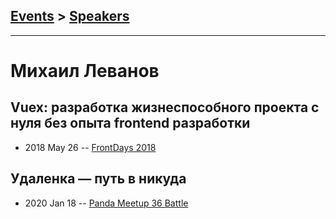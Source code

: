 ## [Events](../README.md) > [Speakers](../speakers.md)
---

# Михаил Леванов

## Vuex: разработка жизнеспособного проекта с нуля без опыта frontend разработки
- 2018 May 26 -- [FrontDays 2018](https://www.youtube.com/watch?v=9aN55unksGE)    
## Удаленка — путь в никуда
- 2020 Jan 18 -- [Panda Meetup 36 Battle](https://www.youtube.com/watch?v=1pwx8LDjve0)    
